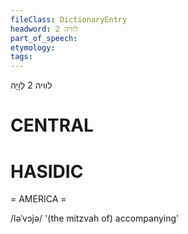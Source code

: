 ```yaml
---
fileClass: DictionaryEntry
headword: לוויה 2
part_of_speech: 
etymology: 
tags: 
---
```

לוויה 2
לְוָיָה

CENTRAL
========

HASIDIC
=======
= AMERICA = 

/ləˈvɔjə/ '(the mitzvah of) accompanying'